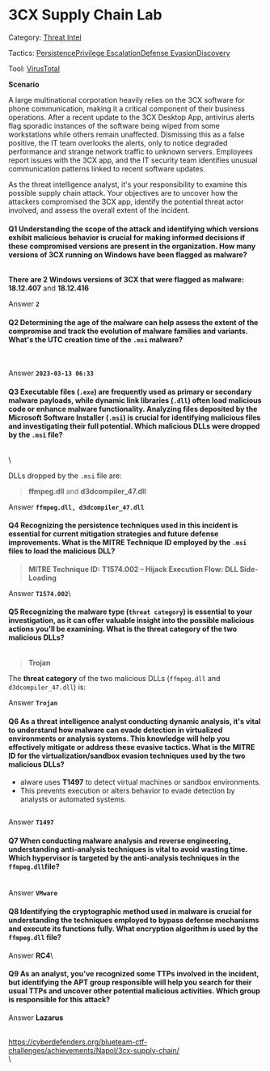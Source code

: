 # 3CX Supply Chain Lab

Category: [Threat Intel](https://cyberdefenders.org/blueteam-ctf-challenges/?categories=threat-intel)

Tactics: [Persistence](https://cyberdefenders.org/blueteam-ctf-challenges/?tactics=persistence)[Privilege Escalation](https://cyberdefenders.org/blueteam-ctf-challenges/?tactics=privilege-escalation)[Defense Evasion](https://cyberdefenders.org/blueteam-ctf-challenges/?tactics=defense-evasion)[Discovery](https://cyberdefenders.org/blueteam-ctf-challenges/?tactics=discovery)

Tool: [VirusTotal](https://cyberdefenders.org/blueteam-ctf-challenges/?tools=virustotal)

**Scenario**

A large multinational corporation heavily relies on the 3CX software for phone communication, making it a critical component of their business operations. After a recent update to the 3CX Desktop App, antivirus alerts flag sporadic instances of the software being wiped from some workstations while others remain unaffected. Dismissing this as a false positive, the IT team overlooks the alerts, only to notice degraded performance and strange network traffic to unknown servers. Employees report issues with the 3CX app, and the IT security team identifies unusual communication patterns linked to recent software updates.

As the threat intelligence analyst, it's your responsibility to examine this possible supply chain attack. Your objectives are to uncover how the attackers compromised the 3CX app, identify the potential threat actor involved, and assess the overall extent of the incident.&#x20;

#### Q1 Understanding the scope of the attack and identifying which versions exhibit malicious behavior is crucial for making informed decisions if these compromised versions are present in the organization. How many versions of 3CX **running on Windows** have been flagged as malware?

<figure><img src="https://97192284-files.gitbook.io/~/files/v0/b/gitbook-x-prod.appspot.com/o/spaces%2FgJzvqFCnTpw25MQy2FcH%2Fuploads%2FGoXWVAZI9y4jvywPBUHB%2FScreenshot%202025-10-06%20at%202.48.55%E2%80%AFPM.png?alt=media&#x26;token=8004eb75-48e3-402c-9547-3da714c216e8" alt=""><figcaption></figcaption></figure>

**There are 2 Windows versions of 3CX that were flagged as malware:**\
**18.12.407** and **18.12.416**

Answer **`2`**

#### Q2 Determining the age of the malware can help assess the extent of the compromise and track the evolution of malware families and variants. What's the UTC creation time of the `.msi` malware?

<figure><img src="https://97192284-files.gitbook.io/~/files/v0/b/gitbook-x-prod.appspot.com/o/spaces%2FgJzvqFCnTpw25MQy2FcH%2Fuploads%2FvOpDXSyQRWlTWI4rZCGe%2FScreenshot%202025-10-06%20at%202.51.12%E2%80%AFPM.png?alt=media&#x26;token=ebfe1e33-8496-41d5-a62a-b73a44337602" alt=""><figcaption></figcaption></figure>

\
Answer **`2023-03-13 06:33`**

#### Q3 Executable files (`.exe`) are frequently used as primary or secondary malware payloads, while dynamic link libraries (`.dll`) often load malicious code or enhance malware functionality. Analyzing files deposited by the Microsoft Software Installer (`.msi`) is crucial for identifying malicious files and investigating their full potential. Which malicious DLLs were dropped by the `.msi` file?

<figure><img src="https://97192284-files.gitbook.io/~/files/v0/b/gitbook-x-prod.appspot.com/o/spaces%2FgJzvqFCnTpw25MQy2FcH%2Fuploads%2FI8uPZ1BF9cIpgMZkrqis%2FScreenshot%202025-10-06%20at%202.56.09%E2%80%AFPM.png?alt=media&#x26;token=0c144e99-7be8-456c-8b54-58ea36b57f9a" alt=""><figcaption></figcaption></figure>

\\

DLLs dropped by the `.msi` file are:

> **ffmpeg.dll** and **d3dcompiler\_47.dll**

Answer **`ffmpeg.dll, d3dcompiler_47.dll`**

#### Q4 Recognizing the persistence techniques used in this incident is essential for current mitigation strategies and future defense improvements. What is the MITRE Technique ID employed by the `.msi` files to load the malicious DLL?

> **MITRE Technique ID:** **T1574.002 – Hijack Execution Flow: DLL Side-Loading**

Answer **`T1574.002`**\\

#### Q5 Recognizing the malware type (`threat category`) is essential to your investigation, as it can offer valuable insight into the possible malicious actions you'll be examining. What is the threat category of the two malicious DLLs?

<figure><img src="https://97192284-files.gitbook.io/~/files/v0/b/gitbook-x-prod.appspot.com/o/spaces%2FgJzvqFCnTpw25MQy2FcH%2Fuploads%2F6uCvBaUPFyaMMDKgxxvS%2FScreenshot%202025-10-06%20at%203.04.09%E2%80%AFPM.png?alt=media&#x26;token=542ea0f1-310a-4cc5-bbe7-df22a1003602" alt=""><figcaption></figcaption></figure>

> **Trojan**

The **threat category** of the two malicious DLLs (`ffmpeg.dll` and `d3dcompiler_47.dll`) is:

Answer **`Trojan`**

#### Q6 As a threat intelligence analyst conducting dynamic analysis, it's vital to understand how malware can evade detection in virtualized environments or analysis systems. This knowledge will help you effectively mitigate or address these evasive tactics. What is the MITRE ID for the virtualization/sandbox evasion techniques used by the two malicious DLLs?

* alware uses **T1497** to detect virtual machines or sandbox environments.
* This prevents execution or alters behavior to evade detection by analysts or automated systems.

<figure><img src="https://97192284-files.gitbook.io/~/files/v0/b/gitbook-x-prod.appspot.com/o/spaces%2FgJzvqFCnTpw25MQy2FcH%2Fuploads%2F8jQafMzWxV5CoQa3RXDT%2FScreenshot%202025-10-06%20at%203.08.30%E2%80%AFPM.png?alt=media&#x26;token=c05ccb05-7d43-44ba-b132-62b8949563f2" alt=""><figcaption></figcaption></figure>

Answer **`T1497`**

#### Q7 When conducting malware analysis and reverse engineering, understanding anti-analysis techniques is vital to avoid wasting time. Which hypervisor is targeted by the anti-analysis techniques in the `ffmpeg.dll`file?

\
Answer **`VMware`**

#### Q8 Identifying the cryptographic method used in malware is crucial for understanding the techniques employed to bypass defense mechanisms and execute its functions fully. What encryption algorithm is used by the `ffmpeg.dll` file?

Answer **RC4**\\

#### Q9 As an analyst, you've recognized some TTPs involved in the incident, but identifying the APT group responsible will help you search for their usual TTPs and uncover other potential malicious activities. Which group is responsible for this attack?

Answer **Lazarus**

\
[https://cyberdefenders.org/blueteam-ctf-challenges/achievements/Napol/3cx-supply-chain/ ](https://cyberdefenders.org/blueteam-ctf-challenges/achievements/Napol/3cx-supply-chain/)\
\\
